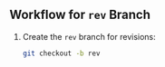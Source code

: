 ## Workflow for `rev` Branch
1. Create the `rev` branch for revisions:
   ```bash
   git checkout -b rev
